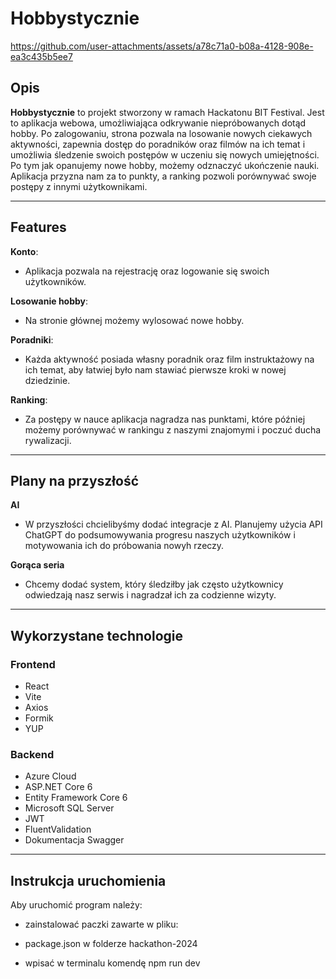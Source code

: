 
# Hobbystycznie



https://github.com/user-attachments/assets/a78c71a0-b08a-4128-908e-ea3c435b5ee7





## Opis

**Hobbystycznie** to projekt stworzony w ramach Hackatonu BIT Festival. Jest to aplikacja webowa, umożliwiająca odkrywanie niepróbowanych dotąd hobby. 
Po zalogowaniu, strona pozwala na losowanie nowych ciekawych aktywności, zapewnia dostęp do poradników oraz filmów na ich temat i umożliwia śledzenie swoich postępów w uczeniu się nowych umiejętności.
Po tym jak opanujemy nowe hobby, możemy odznaczyć ukończenie nauki. Aplikacja przyzna nam za to punkty, a ranking pozwoli porównywać swoje postępy z innymi użytkownikami.

---

## Features

 **Konto**:
  - Aplikacja pozwala na rejestrację oraz logowanie się swoich użytkowników. 

 **Losowanie hobby**:
  - Na stronie głównej możemy wylosować nowe hobby.

 **Poradniki**:
  - Każda aktywność posiada własny poradnik oraz film instruktażowy na ich temat, aby łatwiej było nam stawiać pierwsze kroki w nowej dziedzinie. 

 **Ranking**:
  - Za postępy w nauce aplikacja nagradza nas punktami, które później możemy porównywać w rankingu z naszymi znajomymi i poczuć ducha rywalizacji.

---

## Plany na przyszłość

 **AI**
 - W przyszłości chcielibyśmy dodać integracje z AI. Planujemy użycia API ChatGPT do podsumowywania progresu naszych użytkowników i motywowania ich do próbowania nowyh rzeczy.
   
 **Gorąca seria**
 - Chcemy dodać system, który śledziłby jak często użytkownicy odwiedzają nasz serwis i nagradzał ich za codzienne wizyty.
  
---

## Wykorzystane technologie

### Frontend
* React
* Vite
* Axios
* Formik
* YUP
  
### Backend
* Azure Cloud
* ASP.NET Core 6
* Entity Framework Core 6
* Microsoft SQL Server
* JWT
* FluentValidation
* Dokumentacja Swagger

---

## Instrukcja uruchomienia
Aby uruchomić program należy:
* zainstalować paczki zawarte w pliku:
- package.json w folderze hackathon-2024
* wpisać w terminalu komendę npm run dev
